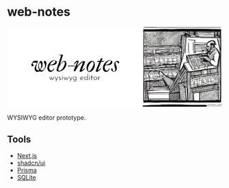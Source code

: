 # web-notes

<p>
  <img src="./repo.png" />
</p>

WYSIWYG editor prototype.

## Tools

- [Next.js](https://nextjs.org/)
- [shadcn/ui](https://ui.shadcn.com/)
- [Prisma](https://www.prisma.io/)
- [SQLite](https://www.sqlite.org/index.html◊)
